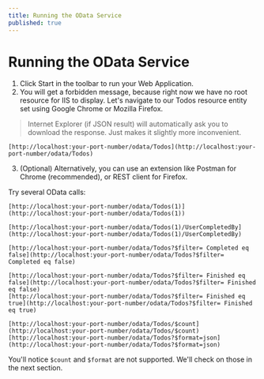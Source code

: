 ```yaml
---
title: Running the OData Service
published: true
---
```


# Running the OData Service

1. Click Start in the toolbar to run your Web Application.
2. You will get a forbidden message, because right now we have no root resource for IIS to display. Let's navigate to our Todos resource entity set using Google Chrome or Mozilla Firefox.

> Internet Explorer (if JSON result) will automatically ask you to download the response. Just makes it slightly more inconvenient.

    [http://localhost:your-port-number/odata/Todos](http://localhost:your-port-number/odata/Todos)

3. (Optional) Alternatively, you can use an extension like Postman for Chrome (recommended), or REST client for Firefox.

Try several OData calls:

    [http://localhost:your-port-number/odata/Todos(1)](http://localhost:your-port-number/odata/Todos(1))

    [http://localhost:your-port-number/odata/Todos(1)/UserCompletedBy](http://localhost:your-port-number/odata/Todos(1)/UserCompletedBy)

    [http://localhost:your-port-number/odata/Todos?$filter= Completed eq false](http://localhost:your-port-number/odata/Todos?$filter= Completed eq false)

    [http://localhost:your-port-number/odata/Todos?$filter= Finished eq false](http://localhost:your-port-number/odata/Todos?$filter= Finished eq false)
    [http://localhost:your-port-number/odata/Todos?$filter= Finished eq true](http://localhost:your-port-number/odata/Todos?$filter= Finished eq true)

    [http://localhost:your-port-number/odata/Todos/$count](http://localhost:your-port-number/odata/Todos/$count)
    [http://localhost:your-port-number/odata/Todos?$format=json](http://localhost:your-port-number/odata/Todos?$format=json)

You'll notice `$count` and `$format` are not supported. We'll check on those in the next section.
